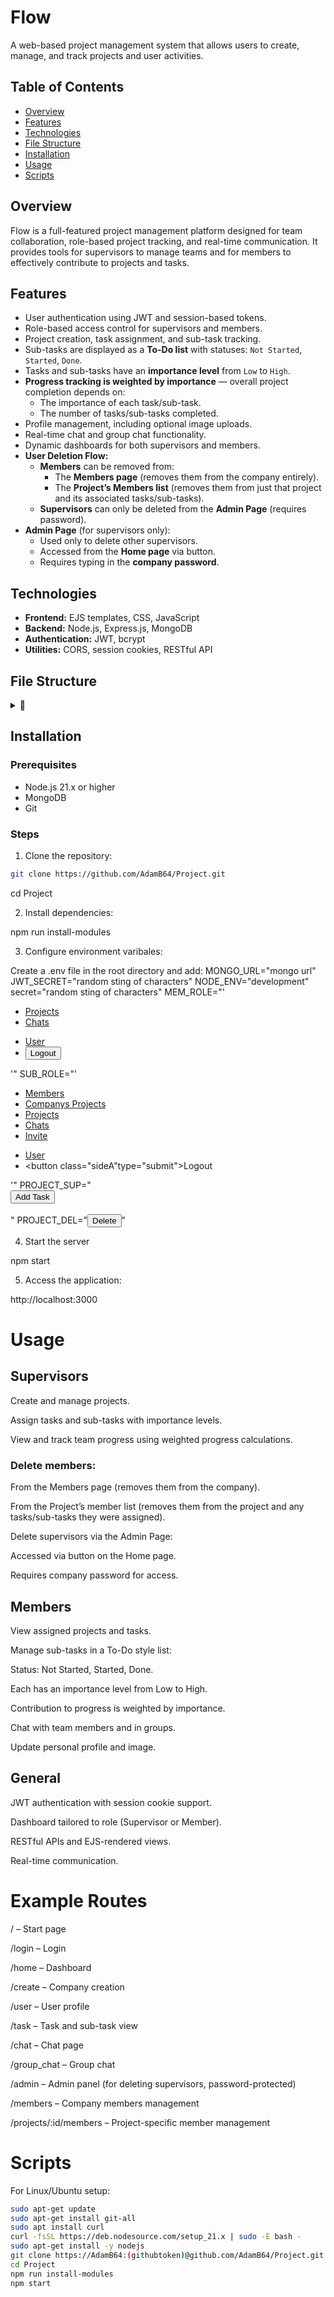 # Flow

A web-based project management system that allows users to create, manage, and track projects and user activities.

## Table of Contents

- [Overview](#overview)
- [Features](#features)
- [Technologies](#technologies)
- [File Structure](#file-structure)
- [Installation](#installation)
- [Usage](#usage)
- [Scripts](#scripts)

## Overview

Flow is a full-featured project management platform designed for team collaboration, role-based project tracking, and real-time communication. It provides tools for supervisors to manage teams and for members to effectively contribute to projects and tasks.

## Features

- User authentication using JWT and session-based tokens.
- Role-based access control for supervisors and members.
- Project creation, task assignment, and sub-task tracking.
- Sub-tasks are displayed as a **To-Do list** with statuses: `Not Started`, `Started`, `Done`.
- Tasks and sub-tasks have an **importance level** from `Low` to `High`.
- **Progress tracking is weighted by importance** — overall project completion depends on:
  - The importance of each task/sub-task.
  - The number of tasks/sub-tasks completed.
- Profile management, including optional image uploads.
- Real-time chat and group chat functionality.
- Dynamic dashboards for both supervisors and members.
- **User Deletion Flow:**
  - **Members** can be removed from:
    - The **Members page** (removes them from the company entirely).
    - The **Project’s Members list** (removes them from just that project and its associated tasks/sub-tasks).
  - **Supervisors** can only be deleted from the **Admin Page** (requires password).
- **Admin Page** (for supervisors only):
  - Used only to delete other supervisors.
  - Accessed from the **Home page** via button.
  - Requires typing in the **company password**.

## Technologies

- **Frontend:** EJS templates, CSS, JavaScript
- **Backend:** Node.js, Express.js, MongoDB
- **Authentication:** JWT, bcrypt
- **Utilities:** CORS, session cookies, RESTful API


## File Structure
<details> <summary><strong>📁</strong></summary>
Project/<br>
├── CSS/<br>
│   ├── about.css<br>
│   ├── admin.css<br>
│   ├── Chat.css<br>
│   ├── Chats.css<br>
│   ├── create.css<br>
│   ├── GChats.css<br>
│   ├── GInvite.css<br>
│   ├── Header.css<br>
│   ├── home.css<br>
│   ├── Invite.css<br>
│   ├── login.css<br>
│   ├── Members.css<br>
│   ├── PMembers.css<br>
│   ├── profile.css<br>
│   ├── project.css<br>
│   ├── projects.css<br>
│   ├── SProject.css<br>
│   ├── start.css<br>
│   ├── task.css<br>
│   └── users.css<br>
├── images/<br>
│   └── icon.png<br>
├── js/<br>
│   ├── chat.js<br>
│   ├── chats.js<br>
│   ├── create.js<br>
│   ├── GChat.js<br>
│   ├── GInvite.js<br>
│   ├── home.js<br>
│   ├── index.js<br>
│   ├── invite.js<br>
│   ├── login.js<br>
│   ├── project.js<br>
│   ├── SProject.js<br>
│   ├── task.js<br>
│   └── users.js<br>
├── mongo/<br>
│   ├── chats.js<br>
│   ├── company.js<br>
│   ├── group_chats.js<br>
│   ├── mongo.js<br>
│   ├── project.js<br>
│   ├── sub_task.js<br>
│   └── task.js<br>
├── view/<br>
│   ├── about.ejs<br>
│   ├── admin.ejs<br>
│   ├── chat.ejs<br>
│   ├── chats.ejs<br>
│   ├── create.ejs<br>
│   ├── GInvite.ejs<br>
│   ├── group_chat.ejs<br>
│   ├── header.ejs<br>
│   ├── home.ejs<br>
│   ├── Invite.ejs<br>
│   ├── login.ejs<br>
│   ├── member.ejs<br>
│   ├── Members.ejs<br>
│   ├── profile.ejs<br>
│   ├── project.ejs<br>
│   ├── projects.ejs<br>
│   ├── sproject.ejs<br>
│   ├── start.ejs<br>
│   ├── task.ejs<br>
│   └── user.ejs<br>
├── .env<br>
├── .gitignore<br>
├── Design.docx<br>
├── development.docx<br>
├── package.json<br>
├── package-lock.json<br>
├── server.js<br>
└── start.sh<br>
</details>


## Installation

### Prerequisites

- Node.js 21.x or higher
- MongoDB
- Git

### Steps

1. Clone the repository:

```bash
git clone https://github.com/AdamB64/Project.git
```
cd Project

2. Install dependencies:

npm run install-modules

3. Configure environment varibales:

Create a .env file in the root directory and add:
MONGO_URL="mongo url"
JWT_SECRET="random sting of characters"
NODE_ENV="development"
secret="random sting of characters"
MEM_ROLE="'<div id="members"><div id="sidebar"><ul class="top-section"><li><a class="sideA" href="/Projects">Projects</a></li><li><a class="sideA" href="/Chats">Chats</a></li></ul><ul class="bottom-section"><li><a class="sideA" href="/User">User</a></li><li><form action="/logout" method="POST"><button class="sideA" type="submit">Logout</button></form></li></ul></div></div>'"
SUB_ROLE="'<div id="super"><div id="sidebar"><ul class="top-section"><li><a class="sideA" href="/members">Members</li><li><a class="sideA" href="/SProjects">Companys Projects</a></li><li><a class="sideA" href="projects">Projects</a></li><li><a class="sideA" href="/Chats">Chats</a></li><li><a class="sideA" href="/invite">Invite</a> </li></ul><ul class="bottom-section"><li><a class="sideA" href="/User">User</a></li><li><form action="/logout" method="POST"><button class="sideA"type="submit">Logout</button></form></li></ul></div></div><script>const ul=document.getElementById("HDList"); const newLi = document.createElement('li');newLi.className = 'HDLitem';const newLink = document.createElement('a');newLink.href = '/admin';newLink.className = 'HDLitemLink';newLink.textContent = 'Admin';newLi.appendChild(newLink);ul.appendChild(newLi);</script>'"
PROJECT_SUP="<div><button class="button" onclick="showAddTaskModal()">Add Task</button></div><div id="cover"><form id="form" style="display: none"><h1>Create a task that will have a set start date and deadline inside these dates <%= new Date(project.startDate).toLocaleDateString('en-GB', { day: '2-digit', month: 'short', year: 'numeric' }) %> and <%= new Date(project.endDate).toLocaleDateString('en-GB', { day: '2-digit', month: 'short', year: 'numeric' }) %> and will have members assigned to theTask</h1><label for="taskName">Task Name:</label><input type="text" id="taskName" name="taskName" required><br><label for="taskDescription">Task Description:</label><input type="text" id="taskDescription" name="taskDescription" required><label for="taskWeight">importance</label><select id="taskWeight" name="taskWeight"><option value="3">High</option><option value="2">Medium</option><option value="1">Low</option></select><br><label for="taskStartDate">Task Start Date:</label><input type="date" id="taskStartDate" name="taskStartDate" required><br><label for="taskEndDate">Task End Date:</label><input type="date" id="taskEndDate" name="taskEndDate" required><br><label for="taskMembers">Task Members:</label><select id="taskMembers" name="taskMembers" required><br><option value="" disabled selected>Select a member</option><% project.members.forEach((member)=> { %><% if (member.level !=="Supervisor" ) { %><option value="<%= member.email %>"><%= member.level %> <%= member.firstName %> <%= member.lastName %></option><% } %><% }) %></select><button type="button" class="button" onclick="addMember()">Add selected member</button><br><list id="memberList"></list><button type="submit" class="button" type="submit">Add Task</button></form><br><button style="display: none" id="close" class="button" onclick="hideAddTaskModal()">Close</button></div>"
PROJECT_DEL="<button class="button" onclick="deleteMem('<%= members.email %>')">Delete</button><script> function deleteMem(users) {const pathname = window.location.pathname;const id = pathname.split('/').pop();console.log(users);fetch(`/delete/${users}/${id}`, {method: 'POST',headers: {'Content-Type': 'application/json'}}).then(res => res.json()).then(data => {console.log(data);if (data.status === 200) {alert('Member Deleted');window.location.reload();} else if (data.status === 201) {alert('Supervisor was deleted');}}).catch(err => {console.log(err);});}</script>"

4. Start the server

npm start

5. Access the application:

http://localhost:3000

# Usage
## Supervisors
Create and manage projects.

Assign tasks and sub-tasks with importance levels.

View and track team progress using weighted progress calculations.

### Delete members:

From the Members page (removes them from the company).

From the Project’s member list (removes them from the project and any tasks/sub-tasks they were assigned).

Delete supervisors via the Admin Page:

Accessed via button on the Home page.

Requires company password for access.

## Members
View assigned projects and tasks.

Manage sub-tasks in a To-Do style list:

Status: Not Started, Started, Done.

Each has an importance level from Low to High.

Contribution to progress is weighted by importance.

Chat with team members and in groups.

Update personal profile and image.

## General
JWT authentication with session cookie support.

Dashboard tailored to role (Supervisor or Member).

RESTful APIs and EJS-rendered views.

Real-time communication.

# Example Routes
/ – Start page

/login – Login

/home – Dashboard

/create – Company creation

/user – User profile

/task – Task and sub-task view

/chat – Chat page

/group_chat – Group chat

/admin – Admin panel (for deleting supervisors, password-protected)

/members – Company members management

/projects/:id/members – Project-specific member management

# Scripts
For Linux/Ubuntu setup:

```bash
sudo apt-get update
sudo apt-get install git-all
sudo apt install curl
curl -fsSL https://deb.nodesource.com/setup_21.x | sudo -E bash -
sudo apt-get install -y nodejs
git clone https://AdamB64:(githubtoken)@github.com/AdamB64/Project.git
cd Project
npm run install-modules
npm start
```